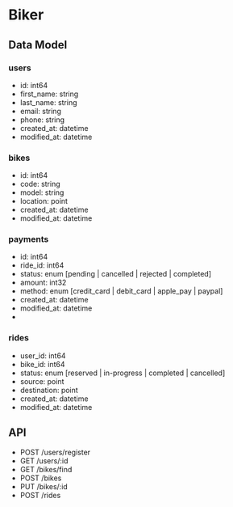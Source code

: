 # Biker

## Data Model

### users
- id: int64
- first_name: string
- last_name: string
- email: string
- phone: string
- created_at: datetime
- modified_at: datetime

### bikes
- id: int64
- code: string
- model: string
- location: point
- created_at: datetime
- modified_at: datetime

### payments
- id: int64
- ride_id: int64
- status: enum [pending | cancelled | rejected | completed]
- amount: int32
- method: enum [credit_card | debit_card | apple_pay | paypal]
- created_at: datetime
- modified_at: datetime
- 
### rides
- user_id: int64
- bike_id: int64
- status: enum [reserved | in-progress | completed | cancelled]
- source: point
- destination: point
- created_at: datetime
- modified_at: datetime

## API

- POST /users/register
- GET  /users/:id
- GET  /bikes/find
- POST /bikes
- PUT  /bikes/:id
- POST /rides
